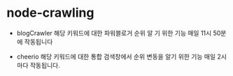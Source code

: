 # node-crawling

- blogCrawler 
 해당 키워드에 대한 파워블로거 순위 알 기 위한 기능 매일 11시 50분에 작동됩니다
 
- cheerio 
 해당 키워드에 대한 통합 검색창에서 순위 변동을 알기 위한 기능 매일 2시마다 작동됩니다.
 
 
